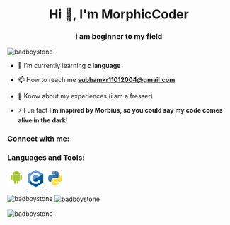 <h1 align="center">Hi 👋, I'm MorphicCoder</h1>
<h3 align="center">i am beginner to my field</h3>

<p align="left"> <img src="https://komarev.com/ghpvc/?username=badboystone&label=Profile%20views&color=0e75b6&style=flat" alt="badboystone" /> </p>

- 🌱 I’m currently learning **c language**

- 📫 How to reach me **subhamkr11012004@gmail.com**

- 📄 Know about my experiences (i am a fresser)

- ⚡ Fun fact **I’m inspired by Morbius, so you could say my code comes alive in the dark!**

<h3 align="left">Connect with me:</h3>
<p align="left">
</p>

<h3 align="left">Languages and Tools:</h3>
<p align="left"> <a href="https://developer.android.com" target="_blank" rel="noreferrer"> <img src="https://raw.githubusercontent.com/devicons/devicon/master/icons/android/android-original-wordmark.svg" alt="android" width="40" height="40"/> </a> <a href="https://www.cprogramming.com/" target="_blank" rel="noreferrer"> <img src="https://raw.githubusercontent.com/devicons/devicon/master/icons/c/c-original.svg" alt="c" width="40" height="40"/> </a> <a href="https://www.python.org" target="_blank" rel="noreferrer"> <img src="https://raw.githubusercontent.com/devicons/devicon/master/icons/python/python-original.svg" alt="python" width="40" height="40"/> </a> </p>

<p><img align="left" src="https://github-readme-stats.vercel.app/api/top-langs?username=badboystone&show_icons=true&locale=en&layout=compact" alt="badboystone" /></p>

<p>&nbsp;<img align="center" src="https://github-readme-stats.vercel.app/api?username=badboystone&show_icons=true&locale=en" alt="badboystone" /></p>

<p><img align="center" src="https://github-readme-streak-stats.herokuapp.com/?user=badboystone&" alt="badboystone" /></p>
